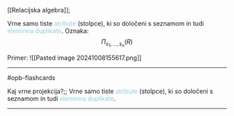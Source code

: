 [[Relacijska algebra]];

Vrne samo tiste <font color="#92cddc">atribute</font> (stolpce), ki so določeni s seznamom in tudi <font color="#92cddc">eleminira duplikate</font>.
Oznaka:
$$\Pi_{s_1, ..., s_n}(R)$$

Primer:
![[Pasted image 20241008155617.png]]

---

#opb-flashcards 

Kaj vrne projekcija?;; Vrne samo tiste <font color="#92cddc">atribute</font> (stolpce), ki so določeni s seznamom in tudi <font color="#92cddc">eleminira duplikate</font>.

---
